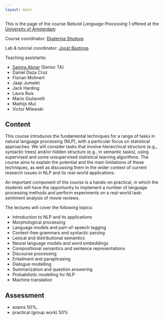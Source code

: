 ```yaml
---
layout: main
---
```


This is the page of the course *Natural Language Processing 1* offered at the [University of Amsterdam](http://www.uva.nl/)

Course coordinator: [Ekaterina Shutova](http://www.cl.cam.ac.uk/~es407/)

Lab & tutorial coordinator: [Joost Bastings](https://bastings.github.io)

Teaching assistants: 
- [Samira Abnar](https://staff.fnwi.uva.nl/s.abnar/) (Senior TA)
- Daniel Daza Cruz
- Florian Mohnert
- Jaap Jumelet
- Jack Harding
- Laura Ruis
- Mario Giulianelli
- Mathijs Mul
- Victor Milewski


## Content

This course introduces the fundamental techniques for a range of tasks in natural language processing (NLP), with a particular focus on statistical approaches. We will consider tasks that involve hierarchical structure (e.g., syntactic trees) and/or hidden structure (e.g., in semantic tasks), using supervised and some unsupervised statistical learning algorithms. The course aims to explain the potential and the main limitations of these techniques, as well as discussing them in the wider context of current research issues in NLP and its real-world applications. 

An important component of the course is a hands-on practical, in which the students will have the opportunity to implement a number of language processing methods and perform experiments on a real-world task: sentiment analysis of movie reviews.

The lectures will cover the following topics:

- Introduction to NLP and its applications
- Morphological processing
- Language models and part-of-speech tagging
- Context-free grammars and syntactic parsing 
- Lexical and distributional semantics
- Neural language models and word embeddings 
- Compositional semantics and sentence representations 
- Discourse processing
- Entailment and paraphrasing 
- Dialogue modelling 
- Summarization and question answering
- Probabilistic modelling for NLP
- Machine translation 



## Assessment 

- exams 50%,
- practical (group work) 50%

